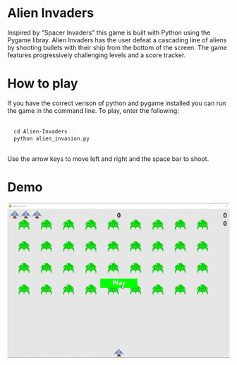 # Alien Invaders
Inspired by "Spacer Invaders" this game is built with Python using the Pygame libray. Alien Invaders has the user defeat a cascading line of aliens by shooting bullets with their ship from the bottom of the screen. The game features progressively challenging levels and a score tracker. 

<h1>How to play</h1>

If you have the correct verison of python and pygame installed you can run the game in the command line. To play, enter the following:

<pre>
<code>
  cd Alien-Invaders
  python alien_invasion.py
</code>
</pre>

Use the arrow keys to move left and right and the space bar to shoot.

<h1>Demo</h1>
<img src='images/Walkthrough.gif' title='Video Walkthrough' width='' alt='Video Walkthrough' />



